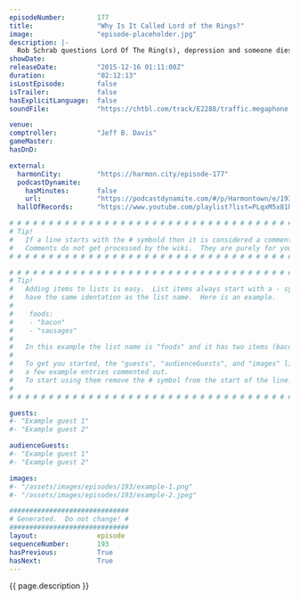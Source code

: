 ```yaml
---
episodeNumber:        177
title:                "Why Is It Called Lord of the Rings?"
image:                "episode-placeholder.jpg"
description: |-
  Rob Schrab questions Lord Of The Ring(s), depression and someone dies in Shadow Run!
showDate:             
releaseDate:          "2015-12-16 01:11:00Z"
duration:             "02:12:13"
isLostEpisode:        false
isTrailer:            false
hasExplicitLanguage:  false
soundFile:            "https://chtbl.com/track/E2288/traffic.megaphone.fm/STA4624322295.mp3?updated=1560969258"

venue:                
comptroller:          "Jeff B. Davis"
gameMaster:           
hasDnD:               

external:
  harmonCity:         "https://harmon.city/episode-177"
  podcastDynamite:
    hasMinutes:       false
    url:              "https://podcastdynamite.com/#/p/Harmontown/e/193/177"
  hallOfRecords:      "https://www.youtube.com/playlist?list=PLqxM5x81hNOa4MIdhm_by26ssxEKUN8Du"

# # # # # # # # # # # # # # # # # # # # # # # # # # # # # # # # # # # # # # # # # # # # #
# Tip!
#   If a line starts with the # symbold then it is considered a comment.
#   Comments do not get processed by the wiki.  They are purely for your information.
# # # # # # # # # # # # # # # # # # # # # # # # # # # # # # # # # # # # # # # # # # # # #

# # # # # # # # # # # # # # # # # # # # # # # # # # # # # # # # # # # # # # # # # # # # #
# Tip!
#   Adding items to lists is easy.  List items always start with a - symbol and have
#   have the same identation as the list name.  Here is an example.
#
#    foods:
#    - "bacon"
#    - "sausages"
#
#   In this example the list name is "foods" and it has two items (bacon, and sausages).
#
#   To get you started, the "guests", "audienceGuests", and "images" lists below have
#   a few example entries commented out.
#   To start using them remove the # symbol from the start of the line.
#
# # # # # # # # # # # # # # # # # # # # # # # # # # # # # # # # # # # # # # # # # # # # #

guests:
#- "Example guest 1"
#- "Example guest 2"

audienceGuests:
#- "Example guest 1"
#- "Example guest 2"

images:
#- "/assets/images/episodes/193/example-1.png"
#- "/assets/images/episodes/193/example-2.jpeg"

##############################
# Generated.  Do not change! #
##############################
layout:               episode
sequenceNumber:       193
hasPrevious:          True
hasNext:              True
---
```


<!-- The episode description will be rendered here -->
{{ page.description }}

<!-- Add your content BELOW here -->
<!-- vvvvvvvvvvvvvvvvvvvvvvvvvvv -->




<!-- ^^^^^^^^^^^^^^^^^^^^^^^^^^^ -->
<!-- Add your content ABOVE here -->

<!-- The episode gallery will be rendered here -->